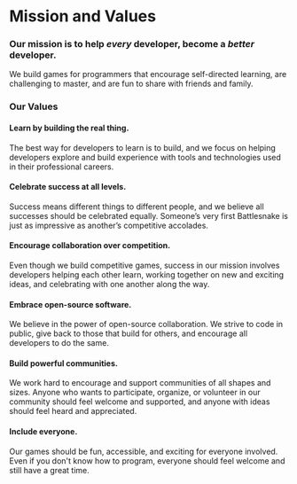 # Mission and Values

### Our mission is to help _every_ developer, become a _better_ developer.

We build games for programmers that encourage self-directed learning, are challenging to master, and are fun to share with friends and family.

### Our Values

#### **Learn by building the real thing.**

The best way for developers to learn is to build, and we focus on helping developers explore and build experience with tools and technologies used in their professional careers.

#### **Celebrate success at all levels.**

Success means different things to different people, and we believe all successes should be celebrated equally. Someone’s very first Battlesnake is just as impressive as another’s competitive accolades.

#### **Encourage collaboration over competition.**

Even though we build competitive games, success in our mission involves developers helping each other learn, working together on new and exciting ideas, and celebrating with one another along the way.

#### **Embrace open-source software.**

We believe in the power of open-source collaboration. We strive to code in public, give back to those that build for others, and encourage all developers to do the same.

#### **Build powerful communities.**

We work hard to encourage and support communities of all shapes and sizes. Anyone who wants to participate, organize, or volunteer in our community should feel welcome and supported, and anyone with ideas should feel heard and appreciated.

#### **Include everyone.**

Our games should be fun, accessible, and exciting for everyone involved. Even if you don't know how to program, everyone should feel welcome and still have a great time.
